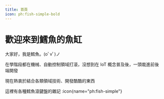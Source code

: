 ```yaml
---
title: 首頁
icon: ph:fish-simple-bold
---
```


# 歡迎來到鱈魚的魚缸

大家好，我是鱈魚。(oﾟvﾟ)ノ

在學階段都在機械、自動控制領域打滾，沒想到在 IoT 概念普及後，一頭栽進前後端開發

現在熱衷於結合各類領域技術、開發酷酷的東西

這裡有各種鱈魚滾鍵盤的雜記 :icon{name="ph:fish-simple"}
